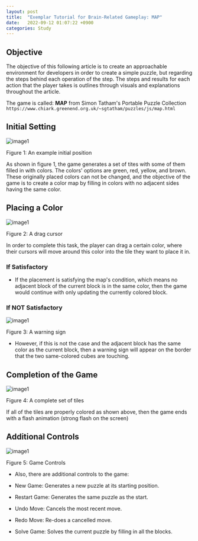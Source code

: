 ```yaml
---
layout: post
title:  "Exemplar Tutorial for Brain-Related Gameplay: MAP"
date:   2022-09-12 01:07:22 +0900
categories: Study
---
```


## Objective

The objective of this following article is to create an approachable environment for developers in order to create a simple puzzle, but regarding the steps behind each operation of the step. The steps and results for each action that the player takes is outlines through visuals and explanations throughout the article.

The game is called: **MAP** from Simon Tatham's Portable Puzzle Collection `https://www.chiark.greenend.org.uk/~sgtatham/puzzles/js/map.html`

## Initial Setting

![image1](/devblog/assets/game_initial.png)

Figure 1: An example initial position

As shown in figure 1, the game generates a set of tites with some of them filled in with colors. The colors' options are green, red, yellow, and brown. These originally placed colors can not be changed, and the objective of the game is to create a color map by filling in colors with no adjacent sides having the same color.

## Placing a Color

![image1](/devblog/assets/game_drag.png)

Figure 2: A drag cursor

In order to complete this task, the player can drag a certain color, where their cursors will move around this color into the tile they want to place it in.

### If Satisfactory

- If the placement is satisfying the map's condition, which means no adjacent block of the current block is in the same color, then the game would continue with only updating the currently colored block.

### If NOT Satisfactory

![image1](/devblog/assets/game_wrong.png)

Figure 3: A warning sign

- However, if this is not the case and the adjacent block has the same color as the current block, then a warning sign will appear on the border that the two same-colored cubes are touching.

## Completion of the Game

![image1](/devblog/assets/game_comp.png)

Figure 4: A complete set of tiles

If all of the tiles are properly colored as shown above, then the game ends with a flash animation (strong flash on the screen)

## Additional Controls

![image1](/devblog/assets/game_controls.png)

Figure 5: Game Controls

- Also, there are additional controls to the game:

- New Game: Generates a new puzzle at its starting position.
- Restart Game: Generates the same puzzle as the start.
- Undo Move: Cancels the most recent move.
- Redo Move: Re-does a cancelled move.
- Solve Game: Solves the current puzzle by filling in all the blocks.
